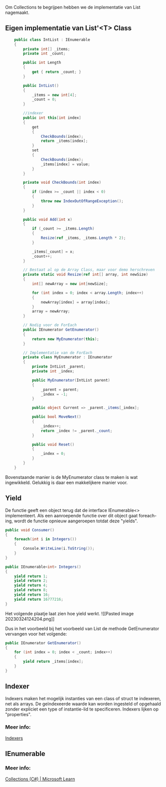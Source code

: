 

Om Collections te begrijpen hebben we de implementatie van List nagemaakt.

## Eigen implementatie van List'\<T\> Class

```c#
    public class IntList : IEnumerable
    {
        private int[] _items;
        private int _count;

        public int Length
        {
            get { return _count; }
        }

        public IntList()
        {
            _items = new int[4];
            _count = 0;
        }

        //indexer
        public int this[int index]
        {
            get
            {
                CheckBounds(index);
                return _items[index];
            }
            set
            {
                CheckBounds(index);
                _items[index] = value;
            }
        }

        private void CheckBounds(int index)
        {
            if (index >= _count || index < 0)
            {
                throw new IndexOutOfRangeException();
            }
        }

        public void Add(int x)
        {
            if (_count >= _items.Length)
            {
                Resize(ref _items, _items.Length * 2);
            }

            _items[_count] = x;
            _count++;
        }

        // Bestaat al op de Array Class, maar voor demo herschreven
        private static void Resize(ref int[] array, int newSize)
        {
            int[] newArray = new int[newSize];

            for (int index = 0; index < array.Length; index++)
            {
                newArray[index] = array[index];
            }
            array = newArray;
        }

        // Nodig voor de ForEach
        public IEnumerator GetEnumerator()
        {
            return new MyEnumerator(this);
        }

        // Implementatie van de ForEach
        private class MyEnumerator : IEnumerator
        {
            private IntList _parent;
            private int _index;

            public MyEnumerator(IntList parent)
            {
                _parent = parent;
                _index = -1;
            }

            public object Current => _parent._items[_index];

            public bool MoveNext()
            {
                _index++;
                return _index != _parent._count;
            }

            public void Reset()
            {
                _index = 0;
            }
        }
    }
```
Bovenstaande manier is de MyEnumerator class te maken is wat ingewikkeld. Gelukkig is daar een makkelijkere manier voor.


## Yield

De functie geeft een object terug dat de interface IEnumerable<> implementeert. Als een aanroepende functie over dit object gaat foreach-ing, wordt de functie opnieuw aangeroepen totdat deze "yields".
```c#
public void Consumer()
{
    foreach(int i in Integers())
    {
        Console.WriteLine(i.ToString());
    }
}

public IEnumerable<int> Integers()
{
    yield return 1;
    yield return 2;
    yield return 4;
    yield return 8;
    yield return 16;
    yield return 16777216;
}
```

Het volgende plaatje laat zien hoe yield werkt.
![[Pasted image 20230324124204.png]]

Dus in het voorbeeld bij het voorbeeld van List de methode GetEnumerator vervangen voor het volgende:

```c#
public IEnumerator GetEnumerator()
{
    for (int index = 0; index < _count; index++)
    {
        yield return _items[index];
    }
}
```
## Indexer

Indexers maken het mogelijk instanties van een class of struct te indexeren, net als arrays. De geïndexeerde waarde kan worden ingesteld of opgehaald zonder expliciet een type of instantie-lid te specificeren. Indexers lijken op "properties".

### Meer info:
[Indexers](https://learn.microsoft.com/en-us/dotnet/csharp/programming-guide/indexers/)


## IEnumerable


### Meer info:
[Collections (C#) | Microsoft Learn](https://learn.microsoft.com/en-us/dotnet/csharp/programming-guide/concepts/collections)
